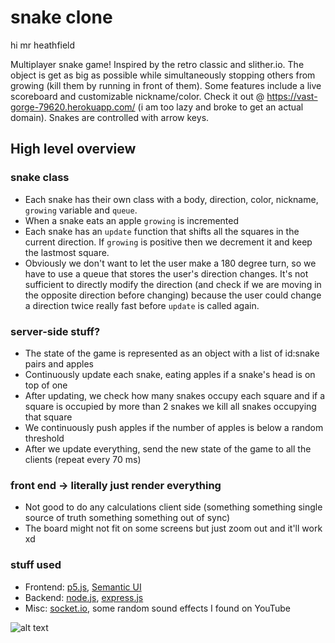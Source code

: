 # snake clone
hi mr heathfield

Multiplayer snake game! Inspired by the retro classic and slither.io. The object is get as big as possible while simultaneously stopping others from growing (kill them by running in front of them). Some features include a live scoreboard and customizable nickname/color. Check it out @ https://vast-gorge-79620.herokuapp.com/ (i am too lazy and broke to get an actual domain). Snakes are controlled with arrow keys.

## High level overview
### snake class
- Each snake has their own class with a body, direction, color, nickname, `growing` variable and `queue`.
- When a snake eats an apple `growing` is incremented
- Each snake has an `update` function that shifts all the squares in the current direction. If `growing` is positive then we decrement it and keep the lastmost square.
- Obviously we don't want to let the user make a 180 degree turn, so we have to use a queue that stores the user's direction changes. It's not sufficient to directly modify the direction (and check if we are moving in the opposite direction before changing) because the user could change a direction twice really fast before `update` is called again.

### server-side stuff?

- The state of the game is represented as an object with a list of id:snake pairs and apples
- Continuously update each snake, eating apples if a snake's head is on top of one
- After updating, we check how many snakes occupy each square and if a square is occupied by more than 2 snakes we kill all snakes occupying that square
- We continuously push apples if the number of apples is below a random threshold
- After we update everything, send the new state of the game to all the clients (repeat every 70 ms)

### front end -> literally just render everything

- Not good to do any calculations client side (something something single source of truth something something out of sync)
- The board might not fit on some screens but just zoom out and it'll work xd

### stuff used
- Frontend: [p5.js](https://p5js.org), [Semantic UI](https://semantic-ui.com/)
- Backend: [node.js](https://nodejs.org/en/), [express.js](https://expressjs.com/)
- Misc: [socket.io](socket.io), some random sound effects I found on YouTube

![alt text](https://i.imgur.com/2KLubDB.png)